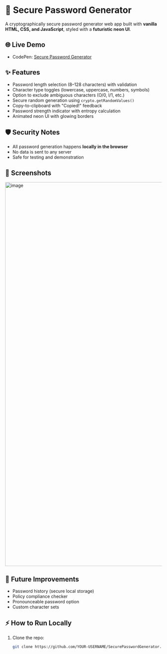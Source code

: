 # 🔐 Secure Password Generator

A cryptographically secure password generator web app built with **vanilla HTML, CSS, and JavaScript**, styled with a **futuristic neon UI**.

## 🌐 Live Demo
- CodePen: [Secure Password Generator](https://codepen.io/lgqdppwp-the-selector/full/QwjxMOE)

## ✨ Features
- Password length selection (8–128 characters) with validation  
- Character type toggles (lowercase, uppercase, numbers, symbols)  
- Option to exclude ambiguous characters (O/0, l/1, etc.)  
- Secure random generation using `crypto.getRandomValues()`  
- Copy-to-clipboard with "Copied!" feedback  
- Password strength indicator with entropy calculation  
- Animated neon UI with glowing borders  

## 🛡️ Security Notes
- All password generation happens **locally in the browser**  
- No data is sent to any server  
- Safe for testing and demonstration  

## 📸 Screenshots
<img width="618" height="1236" alt="image" src="https://github.com/user-attachments/assets/0c69535c-8c43-4f03-a079-dfd2f64420a6" />


## 🚀 Future Improvements
- Password history (secure local storage)  
- Policy compliance checker  
- Pronounceable password option  
- Custom character sets  

## ⚡ How to Run Locally
1. Clone the repo:
   ```bash
   git clone https://github.com/YOUR-USERNAME/SecurePasswordGenerator.git


   
